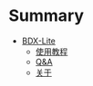   # Summary

  * [BDX-Lite](bdxlite/BDX-Lite.md)
      * [使用教程](bdxlite/jiaocheng.md)
      * [Q&A](bdxlite/qanda.md)
      * [关于](bdxlite/about.md)
